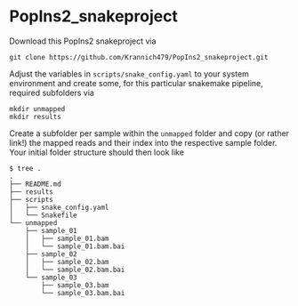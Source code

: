# PopIns2_snakeproject

Download this PopIns2 snakeproject via

```
git clone https://github.com/Krannich479/PopIns2_snakeproject.git
```

Adjust the variables in `scripts/snake_config.yaml` to your system environment and create some, for this particular snakemake pipeline, required subfolders via

```
mkdir unmapped
mkdir results
```

Create a subfolder per sample within the `unmapped` folder and copy (or rather link!) the mapped reads and their index into the respective sample folder. Your initial folder structure should then look like

```
$ tree .
.
├── README.md
├── results
├── scripts
│   ├── snake_config.yaml
│   └── Snakefile
└── unmapped
    ├── sample_01
    │   ├── sample_01.bam
    │   └── sample_01.bam.bai
    ├── sample_02
    │   ├── sample_02.bam
    │   └── sample_02.bam.bai
    └── sample_03
        ├── sample_03.bam
        └── sample_03.bam.bai
```
